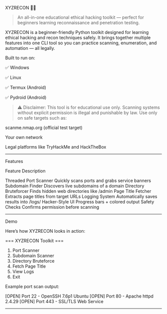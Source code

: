 XYZRECON 🕵️‍♂️

> An all-in-one educational ethical hacking toolkit — perfect for beginners learning reconnaissance and penetration testing.







XYZRECON is a beginner-friendly Python toolkit designed for learning ethical hacking and recon techniques safely.
It brings together multiple features into one CLI tool so you can practice scanning, enumeration, and automation — all legally.

Built to run on:

✅ Windows

✅ Linux

✅ Termux (Android)

✅ Pydroid (Android)


> ⚠️ Disclaimer:
This tool is for educational use only.
Scanning systems without explicit permission is illegal and punishable by law.
Use only on safe targets such as:

scanme.nmap.org (official test target)

Your own network

Legal platforms like TryHackMe and HackTheBox





---

Features

Feature	Description

Threaded Port Scanner	Quickly scans ports and grabs service banners
Subdomain Finder	Discovers live subdomains of a domain
Directory Bruteforcer	Finds hidden web directories like /admin
Page Title Fetcher	Extracts page titles from target URLs
Logging System	Automatically saves results into /logs/
Hacker-Style UI	Progress bars + colored output
Safety Checks	Confirms permission before scanning



---

Demo

Here’s how XYZRECON looks in action:

=== XYZRECON Toolkit ===
1) Port Scanner
2) Subdomain Scanner
3) Directory Bruteforce
4) Fetch Page Title
5) View Logs
6) Exit

Example port scan output:

[OPEN] Port 22 - OpenSSH 7.6p1 Ubuntu
[OPEN] Port 80 - Apache httpd 2.4.29
[OPEN] Port 443 - SSL/TLS Web Service


---

